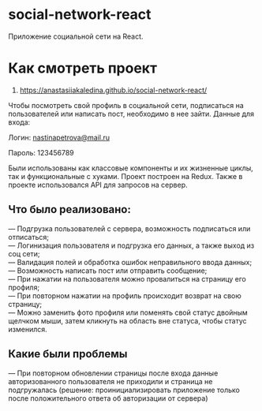 # social-network-react
Приложение социальной сети на React.

# Как смотреть проект

1. https://anastasiiakaledina.github.io/social-network-react/

Чтобы посмотреть свой профиль в социальной сети, подписаться на пользователей или написать пост, необходимо в нее зайти. Данные для входа:

Логин: nastinapetrova@mail.ru 

Пароль: 123456789

Были использованы как классовые компоненты и их жизненные циклы, так и функциональные с хуками. Проект построен на Redux. Также в проекте использовался API для запросов на сервер.

## Что было реализовано:
— Подгрузка пользователей с сервера, возможность подписаться или отписаться;  
— Логинизация пользователя и подгрузка его данных, а также выход из соц сети;   
— Валидация полей и обработка ошибок неправильного ввода данных;  
— Возможность написать пост или отправить сообщение;  
— При нажатии на пользователя можно провалиться на страницу его профиля;  
— При повторном нажатии на профиль происходит возврат на свою страницу;  
— Можно заменить фото профиля или поменять свой статус двойным щелчком мыши, затем кликнуть на область вне статуса, чтобы статус изменился.  

## Какие были проблемы

— При повторном обновлении страницы после входа данные авторизованного пользователя не приходили и страница не подгружалась (решение: проинициализировать приложение только после положительного ответа об авторизации от сервера)
